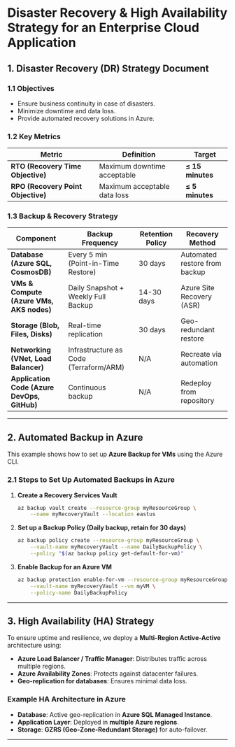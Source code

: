 # **Disaster Recovery & High Availability Strategy for an Enterprise Cloud Application**  

## **1. Disaster Recovery (DR) Strategy Document**  

### **1.1 Objectives**  
- Ensure business continuity in case of disasters.  
- Minimize downtime and data loss.  
- Provide automated recovery solutions in Azure.  

### **1.2 Key Metrics**  
| Metric | Definition | Target |
|--------|------------|---------|
| **RTO (Recovery Time Objective)** | Maximum downtime acceptable | **≤ 15 minutes** |
| **RPO (Recovery Point Objective)** | Maximum acceptable data loss | **≤ 5 minutes** |

### **1.3 Backup & Recovery Strategy**
| Component | Backup Frequency | Retention Policy | Recovery Method |
|-----------|-----------------|------------------|-----------------|
| **Database (Azure SQL, CosmosDB)** | Every 5 min (Point-in-Time Restore) | 30 days | Automated restore from backup |
| **VMs & Compute (Azure VMs, AKS nodes)** | Daily Snapshot + Weekly Full Backup | 14-30 days | Azure Site Recovery (ASR) |
| **Storage (Blob, Files, Disks)** | Real-time replication | 30 days | Geo-redundant restore |
| **Networking (VNet, Load Balancer)** | Infrastructure as Code (Terraform/ARM) | N/A | Recreate via automation |
| **Application Code (Azure DevOps, GitHub)** | Continuous backup | N/A | Redeploy from repository |

---

## **2. Automated Backup in Azure**
This example shows how to set up **Azure Backup for VMs** using the Azure CLI.

### **2.1 Steps to Set Up Automated Backups in Azure**
1. **Create a Recovery Services Vault**  
   ```sh
   az backup vault create --resource-group myResourceGroup \
       --name myRecoveryVault --location eastus
   ```
2. **Set up a Backup Policy (Daily backup, retain for 30 days)**  
   ```sh
   az backup policy create --resource-group myResourceGroup \
       --vault-name myRecoveryVault --name DailyBackupPolicy \
       --policy "$(az backup policy get-default-for-vm)"
   ```
3. **Enable Backup for an Azure VM**  
   ```sh
   az backup protection enable-for-vm --resource-group myResourceGroup \
       --vault-name myRecoveryVault --vm myVM \
       --policy-name DailyBackupPolicy
   ```

---

## **3. High Availability (HA) Strategy**
To ensure uptime and resilience, we deploy a **Multi-Region Active-Active** architecture using:
- **Azure Load Balancer / Traffic Manager**: Distributes traffic across multiple regions.
- **Azure Availability Zones**: Protects against datacenter failures.
- **Geo-replication for databases**: Ensures minimal data loss.

### **Example HA Architecture in Azure**
- **Database**: Active geo-replication in **Azure SQL Managed Instance**.  
- **Application Layer**: Deployed in **multiple Azure regions**.  
- **Storage**: **GZRS (Geo-Zone-Redundant Storage)** for auto-failover.

---


